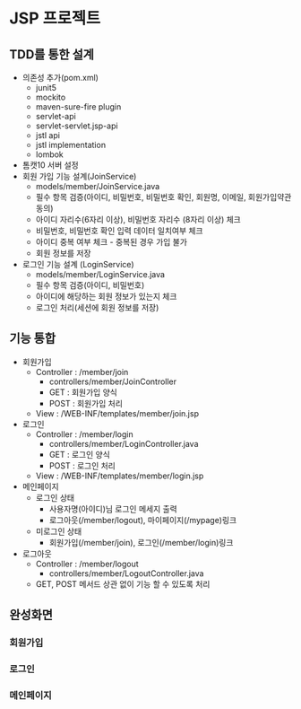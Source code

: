 # JSP 프로젝트

## TDD를 통한 설계
- 의존성 추가(pom.xml)
    - junit5
    - mockito
    - maven-sure-fire plugin
    - servlet-api
    - servlet-servlet.jsp-api
    - jstl api
    - jstl implementation
    - lombok
- 톰캣10 서버 설정
- 회원 가입 기능 설계(JoinService)
   - models/member/JoinService.java
   - 필수 항목 검증(아이디, 비밀번호, 비밀번호 확인, 회원명, 이메일, 회원가입약관 동의)
   - 아이디 자리수(6자리 이상), 비밀번호 자리수 (8자리 이상) 체크
   - 비밀번호, 비밀번호 확인 입력 데이터 일치여부 체크
   - 아이디 중복 여부 체크 - 중복된 경우 가입 불가
   - 회원 정보를 저장
- 로그인 기능 설계 (LoginService)
  -  models/member/LoginService.java
  - 필수 항목 검증(아이디, 비밀번호)
  - 아이디에 해당하는 회원 정보가 있는지 체크
  - 로그인 처리(세션에 회원 정보를 저장)

## 기능 통합
- 회원가입 
  -  Controller : /member/join
      - controllers/member/JoinController
      - GET : 회원가입 양식
      - POST : 회원가입 처리
  - View : /WEB-INF/templates/member/join.jsp
- 로그인 
  -  Controller : /member/login
      - controllers/member/LoginController.java
      - GET : 로그인 양식
      - POST : 로그인 처리
  - View : /WEB-INF/templates/member/login.jsp 
- 메인페이지    
  - 로그인 상태
    - 사용자명(아이디)님 로그인 메세지 출력
    - 로그아웃(/member/logout), 마이페이지(/mypage)링크
  - 미로그인 상태
    - 회원가입(/member/join), 로그인(/member/login)링크
- 로그아웃
  - Controller : /member/logout
    - controllers/member/LogoutController.java
  - GET, POST 메서드 상관 없이 기능 할 수 있도록 처리

## 완성화면
### 회원가입

### 로그인

### 메인페이지